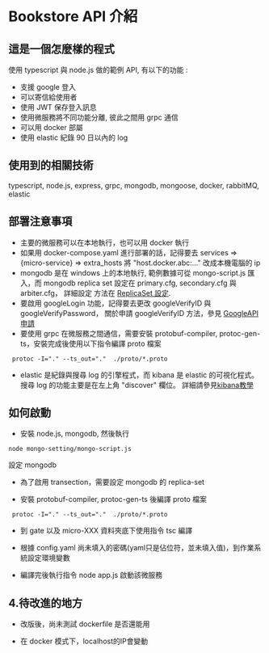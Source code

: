 # Bookstore API 介紹

## 這是一個怎麼樣的程式
  使用 typescript 與 node.js 做的範例 API, 有以下的功能 :
 * 支援 google 登入
 * 可以寄信給使用者
 * 使用 JWT 保存登入訊息
 * 使用微服務將不同功能分離, 彼此之間用 grpc 通信
 * 可以用 docker 部屬
 * 使用 elastic 紀錄 90 日以內的 log

## 使用到的相關技術
  typescript, node.js, express, grpc, mongodb, mongoose, docker, rabbitMQ, elastic
  
## 部署注意事項
 * 主要的微服務可以在本地執行，也可以用 docker 執行
 * 如果用 docker-compose.yaml 進行部署的話，記得要去 services => {micro-service} => extra_hosts 將 "host.docker.abc:..." 改成本機電腦的 ip
 * mongodb 是在 windows 上的本地執行, 範例數據可從 mongo-script.js 匯入，而
 mongodb replica set 設定在 primary.cfg, secondary.cfg 與 arbiter.cfg， 詳細設定
方法在 [ReplicaSet 設定](https://aspnetmars.blogspot.com/2019/04/windows-mongodb-replica-set-sharding.html).
 * 要啟用 googleLogin 功能，記得要去更改 googleVerifyID 與 googleVerifyPassword，
 關於申請 googleVerifyID 方法，參見 [GoogleAPI申請](https://blog.hungwin.com.tw/aspnet-google-login/)
 * 要使用 grpc 在微服務之間通信，需要安裝  protobuf-compiler, protoc-gen-ts，安裝完成後使用以下指令編譯 proto 檔案

 ```
  protoc -I="." --ts_out="."  ./proto/*.proto
```

 * elastic 是紀錄與搜尋 log 的引擎程式，而 kibana 是 elastic 的可視化程式。搜尋 log 的功能主要是在左上角 "discover" 欄位。
   詳細請參見[kibana教學](https://medium.com/%E7%A8%8B%E5%BC%8F%E4%B9%BE%E8%B2%A8/elk-%E6%95%99%E5%AD%B8%E8%88%87%E4%BB%8B%E7%B4%B9-c54af6f06e61)

## 如何啟動

+ 安裝 node.js, mongodb, 然後執行 

```
node mongo-setting/mongo-script.js 
```

設定 mongodb

+ 為了啟用 transection，需要設定 mongodb 的 replica-set

+ 安裝 protobuf-compiler, protoc-gen-ts 後編譯 proto 檔案

 ```
  protoc -I="." --ts_out="."  ./proto/*.proto
```

+ 到 gate 以及 micro-XXX 資料夾底下使用指令 tsc 編譯

+ 根據 config.yaml 尚未填入的密碼(yaml只是佔位符，並未填入值)，到作業系統設定環境變數

+ 編譯完後執行指令 node app.js 啟動該微服務

## 4.待改進的地方

+ 改版後，尚未測試 dockerfile 是否還能用

+ 在 docker 模式下，localhost的IP會變動


